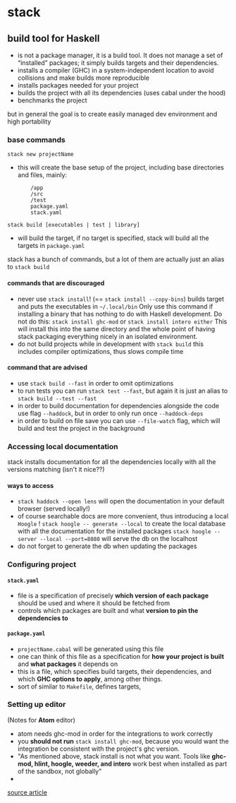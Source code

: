 stack
=====

## build tool for Haskell

* is not a package manager, it is a build tool.
    It does not manage a set of “installed” packages;
    it simply builds targets and their dependencies.
* installs a compiler (GHC) in a system-independent location
    to avoid collisions and make builds more reproducible
* installs packages needed for your project
* builds the project with all its dependencies (uses cabal under the hood)
* benchmarks the project

but in general the goal is to create easily managed dev environment
and high portability

### base commands

`stack new projectName`

* this will create the base setup of the project,
    including base directories and files, mainly:
    ```
        /app
        /src
        /test
        package.yaml
        stack.yaml
    ```

`stack build [executables | test | library]`
* will build the target, if no target is specified, stack
    will build all the targets in `package.yaml`

stack has a bunch of commands, but a lot of them are actually
just an alias to `stack build`

#### commands that are discouraged

- never use `stack install`! (== `stack install --copy-bins`)
    builds target and puts the executables in `~/.local/bin`
    Only use this command if installing a binary that has
    nothing to do with Haskell development. Do not do this:
    `stack install ghc-mod` or `stack install intero either`
    This will install this into the same directory and
    the whole point of having stack packaging everything nicely
    in an isolated environment.
- do not build projects while in development with `stack build`
    this includes compiler optimizations, thus slows compile time

#### command that are advised

+ use `stack build --fast` in order to omit optimizations
+ to run tests you can run `stack test --fast`, but again
    it is just an alias to `stack build --test --fast`
+ in order to build documentation for dependencies alongside the code use
    flag `--haddock`, but in order to only run once `--haddock-deps`
+ in order to build on file save you can use `--file-watch` flag,
    which will build and test the project in the background

### Accessing local documentation

stack installs documentation for all the dependencies locally with
all the versions matching (isn't it nice??)

#### ways to access
* `stack haddock --open lens` will open the documentation
    in your default browser (served locally!)
* of course searchable docs are more convenient, thus introducing
    a local `Hoogle` !
    `stack hoogle -- generate --local` to create the local database
    with all the documentation for the installed packages
    `stack hoogle -- server --local --port=8080`
    will serve the db on the localhost
* do not forget to generate the db when updating the packages

### Configuring project

#### `stack.yaml`
* file is a specification of precisely **which
    version of each package** should be used and
    where it should be fetched from
* controls which packages are built and what **version to
    pin the dependencies to**

#### `package.yaml`
* `projectName.cabal` will be generated using this file
* one can think of this file as a specification for **how
    your project is built** and **what packages** it depends on
* this is a file, which specifies build targets, their
    dependencies, and which **GHC options to apply**, among other things.
* sort of similar to `Makefile`, defines targets,

### Setting up editor

(Notes for **Atom** editor)

* atom needs ghc-mod in order for the integrations to work correctly
* you **should not run** `stack install ghc-mod`, because you would want
    the integration be consistent with the project's ghc version.
* "As mentioned above, stack install is not what you want.
    Tools like **ghc-mod, hlint, hoogle, weeder, and intero**
    work best when installed as part of the sandbox, not globally"
*








[source article](https://github.com/adam-p/markdown-here/wiki/Markdown-Cheatsheet)
